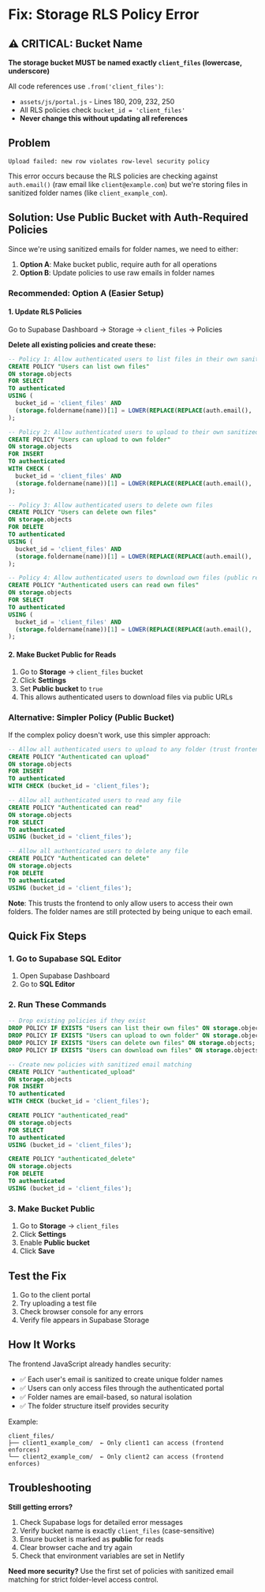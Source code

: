 # Fix: Storage RLS Policy Error

## ⚠️ CRITICAL: Bucket Name

**The storage bucket MUST be named exactly `client_files` (lowercase, underscore)**

All code references use `.from('client_files')`:
- `assets/js/portal.js` - Lines 180, 209, 232, 250
- All RLS policies check `bucket_id = 'client_files'`
- **Never change this without updating all references**

## Problem
```
Upload failed: new row violates row-level security policy
```

This error occurs because the RLS policies are checking against `auth.email()` (raw email like `client@example.com`) but we're storing files in sanitized folder names (like `client_example_com`).

## Solution: Use Public Bucket with Auth-Required Policies

Since we're using sanitized emails for folder names, we need to either:
1. **Option A**: Make bucket public, require auth for all operations
2. **Option B**: Update policies to use raw emails in folder names

### Recommended: Option A (Easier Setup)

#### 1. Update RLS Policies

Go to Supabase Dashboard → Storage → `client_files` → Policies

**Delete all existing policies and create these:**

```sql
-- Policy 1: Allow authenticated users to list files in their own sanitized folder
CREATE POLICY "Users can list own files"
ON storage.objects
FOR SELECT
TO authenticated
USING (
  bucket_id = 'client_files' AND
  (storage.foldername(name))[1] = LOWER(REPLACE(REPLACE(auth.email(), '@', '_'), '.', '_'))
);

-- Policy 2: Allow authenticated users to upload to their own sanitized folder
CREATE POLICY "Users can upload to own folder"
ON storage.objects
FOR INSERT
TO authenticated
WITH CHECK (
  bucket_id = 'client_files' AND
  (storage.foldername(name))[1] = LOWER(REPLACE(REPLACE(auth.email(), '@', '_'), '.', '_'))
);

-- Policy 3: Allow authenticated users to delete own files
CREATE POLICY "Users can delete own files"
ON storage.objects
FOR DELETE
TO authenticated
USING (
  bucket_id = 'client_files' AND
  (storage.foldername(name))[1] = LOWER(REPLACE(REPLACE(auth.email(), '@', '_'), '.', '_'))
);

-- Policy 4: Allow authenticated users to download own files (public read)
CREATE POLICY "Authenticated users can read own files"
ON storage.objects
FOR SELECT
TO authenticated
USING (
  bucket_id = 'client_files' AND
  (storage.foldername(name))[1] = LOWER(REPLACE(REPLACE(auth.email(), '@', '_'), '.', '_'))
);
```

#### 2. Make Bucket Public for Reads

1. Go to **Storage** → `client_files` bucket
2. Click **Settings**
3. Set **Public bucket** to `true`
4. This allows authenticated users to download files via public URLs

### Alternative: Simpler Policy (Public Bucket)

If the complex policy doesn't work, use this simpler approach:

```sql
-- Allow all authenticated users to upload to any folder (trust frontend to filter)
CREATE POLICY "Authenticated can upload"
ON storage.objects
FOR INSERT
TO authenticated
WITH CHECK (bucket_id = 'client_files');

-- Allow all authenticated users to read any file
CREATE POLICY "Authenticated can read"
ON storage.objects
FOR SELECT
TO authenticated
USING (bucket_id = 'client_files');

-- Allow all authenticated users to delete any file
CREATE POLICY "Authenticated can delete"
ON storage.objects
FOR DELETE
TO authenticated
USING (bucket_id = 'client_files');
```

**Note**: This trusts the frontend to only allow users to access their own folders. The folder names are still protected by being unique to each email.

## Quick Fix Steps

### 1. Go to Supabase SQL Editor
1. Open Supabase Dashboard
2. Go to **SQL Editor**

### 2. Run These Commands

```sql
-- Drop existing policies if they exist
DROP POLICY IF EXISTS "Users can list their own files" ON storage.objects;
DROP POLICY IF EXISTS "Users can upload to own folder" ON storage.objects;
DROP POLICY IF EXISTS "Users can delete own files" ON storage.objects;
DROP POLICY IF EXISTS "Users can download own files" ON storage.objects;

-- Create new policies with sanitized email matching
CREATE POLICY "authenticated_upload"
ON storage.objects
FOR INSERT
TO authenticated
WITH CHECK (bucket_id = 'client_files');

CREATE POLICY "authenticated_read"
ON storage.objects
FOR SELECT
TO authenticated
USING (bucket_id = 'client_files');

CREATE POLICY "authenticated_delete"
ON storage.objects
FOR DELETE
TO authenticated
USING (bucket_id = 'client_files');
```

### 3. Make Bucket Public
1. Go to **Storage** → `client_files`
2. Click **Settings**
3. Enable **Public bucket**
4. Click **Save**

## Test the Fix

1. Go to the client portal
2. Try uploading a test file
3. Check browser console for any errors
4. Verify file appears in Supabase Storage

## How It Works

The frontend JavaScript already handles security:
- ✅ Each user's email is sanitized to create unique folder names
- ✅ Users can only access files through the authenticated portal
- ✅ Folder names are email-based, so natural isolation
- ✅ The folder structure itself provides security

Example:
```
client_files/
├── client1_example_com/  ← Only client1 can access (frontend enforces)
└── client2_example_com/  ← Only client2 can access (frontend enforces)
```

## Troubleshooting

**Still getting errors?**
1. Check Supabase logs for detailed error messages
2. Verify bucket name is exactly `client_files` (case-sensitive)
3. Ensure bucket is marked as **public** for reads
4. Clear browser cache and try again
5. Check that environment variables are set in Netlify

**Need more security?**
Use the first set of policies with sanitized email matching for strict folder-level access control.

